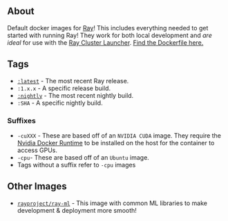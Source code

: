 ## About
Default docker images for [Ray](https://github.com/ray-project/ray)! This includes
everything needed to get started with running Ray! They work for both local development and *are ideal* for use with the [Ray Cluster Launcher](https://docs.ray.io/en/master/cluster/launcher.html). [Find the Dockerfile here.](https://github.com/ray-project/ray/blob/master/docker/ray/Dockerfile)




## Tags
* [`:latest`](https://hub.docker.com/repository/docker/rayproject/ray/tags?page=1&name=latest) - The most recent Ray release.
* `:1.x.x` - A specific release build. 
* [`:nightly`](https://hub.docker.com/repository/docker/rayproject/ray/tags?page=1&name=nightly) - The most recent nightly build.
* `:SHA` - A specific nightly build.

### Suffixes
* `-cuXXX` - These are based off of an `NVIDIA CUDA` image. They require the [Nvidia Docker Runtime](https://github.com/NVIDIA/nvidia-docker) to be installed on the host for the container to access GPUs.  
* `-cpu`- These are based off of an `Ubuntu` image.
* Tags without a suffix refer to `-cpu` images

## Other Images
* [`rayproject/ray-ml`](https://hub.docker.com/repository/docker/rayproject/ray-ml) - This image with common ML libraries to make development & deployment more smooth!

